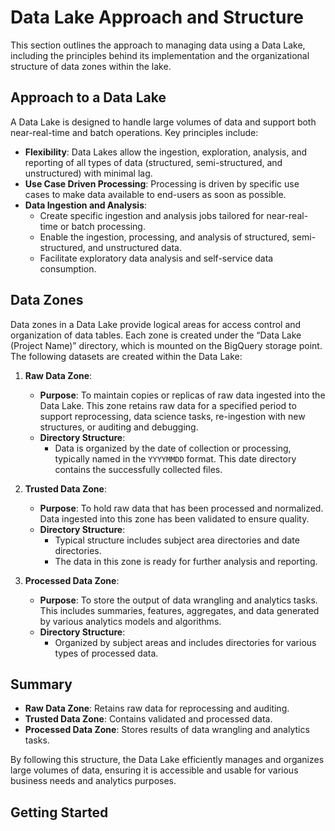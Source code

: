 # Data Lake Approach and Structure

This section outlines the approach to managing data using a Data Lake, including the principles behind its implementation and the organizational structure of data zones within the lake.

## Approach to a Data Lake

A Data Lake is designed to handle large volumes of data and support both near-real-time and batch operations. Key principles include:

- **Flexibility**: Data Lakes allow the ingestion, exploration, analysis, and reporting of all types of data (structured, semi-structured, and unstructured) with minimal lag.
- **Use Case Driven Processing**: Processing is driven by specific use cases to make data available to end-users as soon as possible.
- **Data Ingestion and Analysis**:
  - Create specific ingestion and analysis jobs tailored for near-real-time or batch processing.
  - Enable the ingestion, processing, and analysis of structured, semi-structured, and unstructured data.
  - Facilitate exploratory data analysis and self-service data consumption.

## Data Zones

Data zones in a Data Lake provide logical areas for access control and organization of data tables. Each zone is created under the “Data Lake (Project Name)” directory, which is mounted on the BigQuery storage point. The following datasets are created within the Data Lake:

1. **Raw Data Zone**:
   - **Purpose**: To maintain copies or replicas of raw data ingested into the Data Lake. This zone retains raw data for a specified period to support reprocessing, data science tasks, re-ingestion with new structures, or auditing and debugging.
   - **Directory Structure**: 
     - Data is organized by the date of collection or processing, typically named in the `YYYYMMDD` format. This date directory contains the successfully collected files.

2. **Trusted Data Zone**:
   - **Purpose**: To hold raw data that has been processed and normalized. Data ingested into this zone has been validated to ensure quality.
   - **Directory Structure**: 
     - Typical structure includes subject area directories and date directories.
     - The data in this zone is ready for further analysis and reporting.

3. **Processed Data Zone**:
   - **Purpose**: To store the output of data wrangling and analytics tasks. This includes summaries, features, aggregates, and data generated by various analytics models and algorithms.
   - **Directory Structure**: 
     - Organized by subject areas and includes directories for various types of processed data.

## Summary

- **Raw Data Zone**: Retains raw data for reprocessing and auditing.
- **Trusted Data Zone**: Contains validated and processed data.
- **Processed Data Zone**: Stores results of data wrangling and analytics tasks.

By following this structure, the Data Lake efficiently manages and organizes large volumes of data, ensuring it is accessible and usable for various business needs and analytics purposes.

## Getting Started
